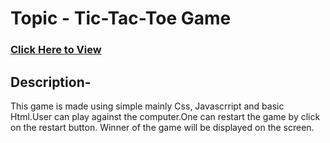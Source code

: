 # **Topic - Tic-Tac-Toe Game**

### [Click Here to View](https://raya-tictactoe.netlify.app/)

## Description-

This game is made using simple mainly Css, Javascrript and basic Html.User can play against the computer.One can restart the game by click on the restart button. Winner of the game will be displayed on the screen. 
